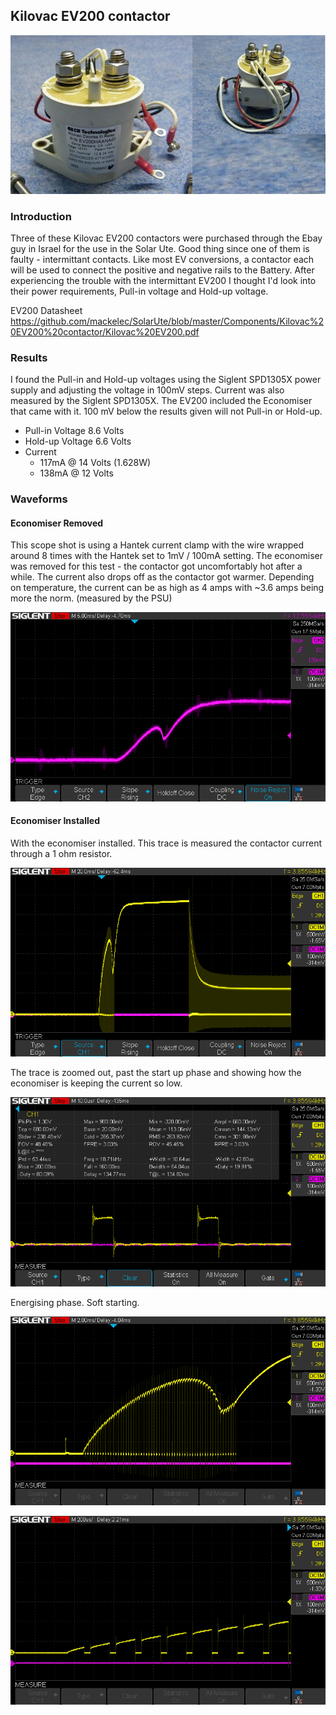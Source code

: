 ##  Kilovac EV200 contactor

![Kilovac EV200](https://github.com/mackelec/SolarUte/blob/master/Components/Kilovac%20EV200%20contactor/kilovac_3_60.jpg)


### Introduction

Three of these Kilovac EV200 contactors were purchased through the Ebay guy in Israel for the use in the Solar Ute.  Good thing since one of them is faulty - intermittant contacts.  Like most EV conversions, a contactor each will be used to connect the positive and negative rails to the Battery.  After experiencing the trouble with the intermittant EV200 I thought I'd look into their power requirements, Pull-in voltage and Hold-up voltage.

EV200 Datasheet  https://github.com/mackelec/SolarUte/blob/master/Components/Kilovac%20EV200%20contactor/Kilovac%20EV200.pdf

### Results

I found the Pull-in and Hold-up voltages using the Siglent SPD1305X power supply and adjusting the voltage in 100mV steps.  Current was also measured by the Siglent SPD1305X.
The EV200 included the Economiser that came with it.
100 mV below the results given will not Pull-in or Hold-up.

 * Pull-in Voltage   8.6 Volts
 * Hold-up Voltage   6.6 Volts
 * Current
   - 117mA  @ 14 Volts (1.628W)
   - 138mA  @ 12 Volts 
 
 
### Waveforms

#### Economiser Removed

This scope shot is using a Hantek current clamp with the wire wrapped around 8 times with the Hantek set to 1mV / 100mA setting.
The economiser was removed for this test - the contactor got uncomfortably hot after a while.  The current also drops off as the contactor got warmer.  Depending on temperature, the current can be as high as 4 amps with ~3.6 amps being more the norm. (measured by the PSU)

![No Economiser](https://github.com/mackelec/SolarUte/blob/master/Components/Kilovac%20EV200%20contactor/SDS00001.png)




#### Economiser Installed


With the economiser installed.  This trace is measured the contactor current through a 1 ohm resistor.



![With Economiser](https://github.com/mackelec/SolarUte/blob/master/Components/Kilovac%20EV200%20contactor/SDS00003.png)



The trace is zoomed out, past the start up phase and showing how the economiser is keeping the current so low.

![With Economiser](https://github.com/mackelec/SolarUte/blob/master/Components/Kilovac%20EV200%20contactor/SDS00004.png)

Energising phase.  Soft starting.

![Start](https://github.com/mackelec/SolarUte/blob/master/Components/Kilovac%20EV200%20contactor/SDS00005.png)

![Start](https://github.com/mackelec/SolarUte/blob/master/Components/Kilovac%20EV200%20contactor/SDS00006.png)





